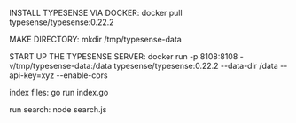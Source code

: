 INSTALL TYPESENSE VIA DOCKER:
docker pull typesense/typesense:0.22.2

MAKE DIRECTORY:
mkdir /tmp/typesense-data

START UP THE TYPESENSE SERVER:
docker run -p 8108:8108 -v/tmp/typesense-data:/data typesense/typesense:0.22.2 \--data-dir /data --api-key=xyz --enable-cors

index files:
go run index.go

run search:
node search.js